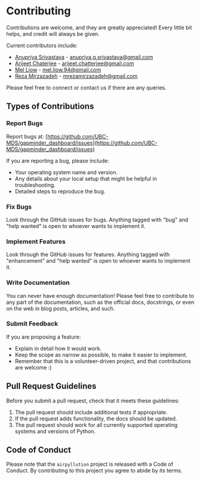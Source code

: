 # Contributing

Contributions are welcome, and they are greatly appreciated! Every little bit
helps, and credit will always be given.

Current contributors include:

- [Anupriya Srivastava](https://github.com/Anupriya-Sri) - anupriya.g.srivastava@gmail.com
- [Arijeet Chaterjee](https://github.com/arijc76) - arijeet.chatterjee@gmail.com
- [Mel Liow](https://github.com/mel-liow) - mel.liow.94@gmail.com
- [Reza Mirzazadeh](https://github.com/rezam747) - mrezamirzazadeh@gmail.com

Please feel free to connect or contact us if there are any queries.

## Types of Contributions

### Report Bugs

Report bugs at: [https://github.com/UBC-MDS/gapminder_dashboard/issues](https://github.com/UBC-MDS/gapminder_dashboard/issues)

If you are reporting a bug, please include:

- Your operating system name and version.
- Any details about your local setup that might be helpful in troubleshooting.
- Detailed steps to reproduce the bug.

### Fix Bugs

Look through the GitHub issues for bugs. Anything tagged with "bug" and "help
wanted" is open to whoever wants to implement it.

### Implement Features

Look through the GitHub issues for features. Anything tagged with "enhancement"
and "help wanted" is open to whoever wants to implement it.

### Write Documentation

You can never have enough documentation! Please feel free to contribute to any
part of the documentation, such as the official docs, docstrings, or even
on the web in blog posts, articles, and such.

### Submit Feedback

If you are proposing a feature:

- Explain in detail how it would work.
- Keep the scope as narrow as possible, to make it easier to implement.
- Remember that this is a volunteer-driven project, and that contributions
  are welcome :)

## Pull Request Guidelines

Before you submit a pull request, check that it meets these guidelines:

1. The pull request should include additional tests if appropriate.
2. If the pull request adds functionality, the docs should be updated.
3. The pull request should work for all currently supported operating systems and versions of Python.

## Code of Conduct

Please note that the `airpyllution` project is released with a
Code of Conduct. By contributing to this project you agree to abide by its terms.
